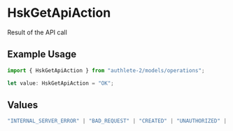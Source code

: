 # HskGetApiAction

Result of the API call

## Example Usage

```typescript
import { HskGetApiAction } from "authlete-2/models/operations";

let value: HskGetApiAction = "OK";
```

## Values

```typescript
"INTERNAL_SERVER_ERROR" | "BAD_REQUEST" | "CREATED" | "UNAUTHORIZED" | "FORBIDDEN" | "JSON" | "JWT" | "OK"
```